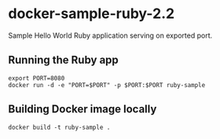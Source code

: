 # docker-sample-ruby-2.2
Sample Hello World Ruby application serving on exported port.


## Running the Ruby app
`export PORT=8080` <br/>
`docker run -d -e "PORT=$PORT" -p $PORT:$PORT ruby-sample`
## Building Docker image locally 
`docker build -t ruby-sample .`
